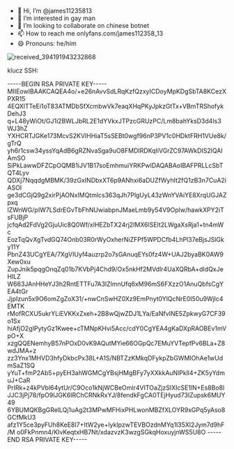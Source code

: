 - 👋 Hi, I’m @james11235813
- 👀 I’m interested in gay man
- 💞️ I’m looking to collaborate on chinese botnet
- 📫 How to reach me onlyfans.com/james112358_13
- 😄 Pronouns: he/him

![received_394191943232868](https://github.com/james11235813/james11235813/assets/150921088/5c266430-7af4-41ae-b593-3ac44df7d8a2)

klucz SSH:

-----BEGIN RSA PRIVATE KEY-----
MIIEowIBAAKCAQEA4o/+e26nAvvSdLRqKzfQzxyICDoyMpKDgSbTA8KCezXPXR15
4EQXlTTeEi1oT83ATMDbSfXcmbwVk7eaqXHqPKyJpkzGtTx+VBmTRShofykDehJ3
q+L48yWiOt/GJ1i2BWLJbRL2E1dYVkxJTPzcGRUzPC/Lm8bahYksD3d4ls3WJ3hZ
YXHCRTJGKe173McvS2KVIHHiaT5sSEBt0wgf96nP3PV1c0HDktFRH1VUe8k/gTrQ
yh6r1csw34yssYqAdB6gRZNvaSga9uO8FMDIRDKqIiVGrZC97AWkDIS2lQAIAmSO
SiPkLawwDFZCpOQMB1iJV1B17soEmhmuiYRKPwIDAQABAoIBAFPRLLcSbTQT4Lyv
QDXj7NqqdgMBMK/39zGxINDbxXT6p9ANhxi6aDUZfWyhIt2fQ1zB3n7CuA2iASOI
ge3dCGjQ9g2xirPjAONxIMQtmlcs363qJh7PlgUyL43zWnYVAiYE8XrqUGJAZpxq
lZWnWG/pIW7LSdrEGvTbFhNUwiabpnJMaeLmb9y54V9Oplw/hawkXPY2iTsFUBjP
jcfqAd2FdVg2GjuUic8Q0Wf/xlHEZbTX24rj2IMX6lSElt2LWgaXsRja1+tn4mWc
EozTqQvXgTvdGQ74Onb03R0rWyOxherNiZFPf5WPDCfb4LhPl37eBjsJSlGky11Y
PbnZ43UCgYEA/7XgVIUyf4auzrp2o7sGAnuqEYs0fz4W+UAJ2byaBK0AW9Xew0xu
ZupJnik5pqgOnqZq01b7KVbPj4Chd9/Ox5nkHf2MVdlr4UaXQRbA+dIdQxJeHlLZ
W663JAnHHeYJ3h2RntETTFu7A3lZlmnUfq6xM96mS6FXzzO1AnuQbfsCgYEA4tGr
JjpIzun5x9O6omZgZoX31/+nwCnSwHZ0Xz9EmPnyt0YlQcNrE0I50u9Wjlc4EMTK
rMofRCXU5ukrYLiEVKKxZxeh+2B8wQjwZDJ1LYa/EaNfvINE5ZpkwyG7CF39o1Sx
hiAfjO2gIPytyGz1Kwee+cTMNpKHvi5Acc/cdY0CgYEA4gKaDXpRAOBEv1mVpO+X
xzgQQENemhyB57nPOxD0vK9AQutMYie66OGpQc7EMuYVTepfPv6BLa+Z8wdJMA+z
zz3Ynx1MHVD3hfyDkbcPx38L+A1S/NBTZzKMkqDFykpZbGWMIOhAe1wUdmSaZ1SQ
yYuT+fmP2Ab5+pyEH3ahWGMCgYBsjHMgBFy7yXXkkAuNlPkll4+ZK5yYdmuJ+CaR
PrIRk+z4kPVbl64ytUr/C9Oco1kNjWCBeOmlr4VITOaZjzSlXIcSE1lN+Es8Bo8l
JJC3jPj78/fpO9lJGK6IRChCRNkRxYJ/8fendkFgCA0TEjHyud73IZupsk6MUY49
6YBUMQKBgGRelLQj1uAg2t3MPwMFHixPHLwonMBZfXLOYR9xGPq5yAso8GCfMkU3
afz1Y5ce3pyFUh8KeE8I7+ItW2ye+lykIpzwTEVBOzdnMYq1l35Xl2Jym7d9hF/M
o0FkPnmn4/KIvKeqtxHB7Nt/xdazvzK3wzgSGkqHoxuyjnWS5U8O
-----END RSA PRIVATE KEY-----


<!---
james11235813/james11235813 is a ✨ special ✨ repository because its `README.md` (this file) appears on your GitHub profile.
You can click the Preview link to take a look at your changes.
--->
